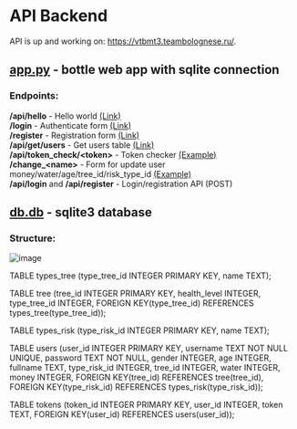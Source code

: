 # API Backend
API is up and working on: https://vtbmt3.teambolognese.ru/.

## [app.py](app.py) - bottle web app with sqlite connection
### Endpoints:<br>
<b>/api/hello</b> - Hello world [(Link)](https://vtbmt3.teambolognese.ru/api/hello)
<br><b>/login</b> - Authenticate form [(Link)](https://vtbmt3.teambolognese.ru/login)
<br><b>/register</b> - Registration form [(Link)](https://vtbmt3.teambolognese.ru/register)
<br><b>/api/get/users</b> - Get users table [(Link)](https://vtbmt3.teambolognese.ru/api/get/users)
<br><b>/api/token_check/&lt;token&gt;</b> - Token checker [(Example)](https://vtbmt3.teambolognese.ru/api/token_check/3fdabf52ca2e83fc72816877bc4f197d635a1477ea56b213ae403c644cd133aa)
<br><b>/change_&lt;name&gt;</b> - Form for update user money/water/age/tree_id/risk_type_id [(Example)](https://vtbmt3.teambolognese.ru/change_money)
<br><b>/api/login</b> and <b>/api/register</b> - Login/registration API (POST)

## [db.db](db.db) - sqlite3 database
### Structure:

![image](https://user-images.githubusercontent.com/47640060/136656790-da729cfd-ea7c-401c-96d8-902b57d54c74.png)

TABLE types_tree (type_tree_id INTEGER PRIMARY KEY, name TEXT);

TABLE tree (tree_id INTEGER PRIMARY KEY, health_level INTEGER, type_tree_id INTEGER, FOREIGN KEY(type_tree_id) REFERENCES types_tree(type_tree_id));

TABLE types_risk (type_risk_id INTEGER PRIMARY KEY, name TEXT);

TABLE users (user_id INTEGER PRIMARY KEY, username TEXT NOT NULL UNIQUE, password TEXT NOT NULL, gender INTEGER, age INTEGER, fullname TEXT, type_risk_id INTEGER, tree_id INTEGER, water INTEGER, money INTEGER, FOREIGN KEY(tree_id) REFERENCES tree(tree_id), FOREIGN KEY(type_risk_id) REFERENCES types_risk(type_risk_id));

TABLE tokens (token_id INTEGER PRIMARY KEY, user_id INTEGER, token TEXT, FOREIGN KEY(user_id) REFERENCES users(user_id));
